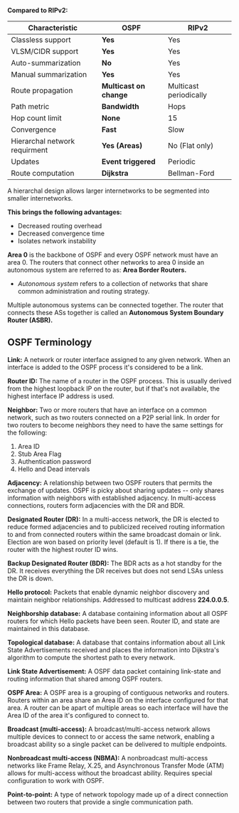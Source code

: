 **Compared to RIPv2:**

| Characteristic                | **OSPF**                | RIPv2                  |
| ----------------------------- | ----------------------- | ---------------------- |
| Classless support             | **Yes**                 | Yes                    |
| VLSM/CIDR support             | **Yes**                 | Yes                    |
| Auto-summarization            | **No**                  | Yes                    |
| Manual summarization          | **Yes**                 | Yes                    |
| Route propagation             | **Multicast on change** | Multicast periodically |
| Path metric                   | **Bandwidth**           | Hops                   |
| Hop count limit               | **None**                | 15                     |
| Convergence                   | **Fast**                | Slow                   |
| Hierarchal network requirment | **Yes (Areas)**         | No (Flat only)         |
| Updates                       | **Event triggered**     | Periodic               |
| Route computation             | **Dijkstra**            | Bellman-Ford           |

A hierarchal design allows larger internetworks to be segmented into smaller internetworks. 

**This brings the following advantages:**
- Decreased routing overhead
- Decreased convergence time
- Isolates network instability

**Area 0** is the backbone of OSPF and every OSPF network must have an area 0. The routers that connect other networks to area 0 inside an autonomous system are referred to as:
**Area Border Routers.**
- *Autonomous system* refers to a collection of networks that share common administration and routing strategy.

Multiple autonomous systems can be connected together. The router that connects these ASs together is called an **Autonomous System Boundary Router (ASBR).**

## OSPF Terminology

**Link:** A network or router interface assigned to any given network. When an interface is added to the OSPF process it's considered to be a link. 

**Router ID:** The name of a router in the OSPF process. This is usually derived from the highest loopback IP on the router, but if that's not available, the highest interface IP address is used. 

**Neighbor:** Two or more routers that have an interface on a common network, such as two routers connected on a P2P serial link. In order for two routers to become neighbors they need to have the same settings for the following: 
1. Area ID
2. Stub Area Flag
3. Authentication password
4. Hello and Dead intervals

**Adjacency:** A relationship between two OSPF routers that permits the exchange of updates. OSPF is picky about sharing updates -- only shares information with neighbors with established adjacency. In multi-access connections, routers form adjacencies with the DR and BDR. 

**Designated Router (DR):** In a multi-access network, the DR is elected to reduce formed adjacencies and to publicized received routing information to and from connected routers within the same broadcast domain or link. Election are won based on priority level (default is 1). If there is a tie, the router with the highest router ID wins.

**Backup Designated Router (BDR):** The BDR acts as a hot standby for the DR. It receives everything the DR receives but does not send LSAs unless the DR is down. 

**Hello protocol:** Packets that enable dynamic neighbor discovery and maintain neighbor relationships. Addressed to multicast address **224.0.0.5**.

**Neighborship database:** A database containing information about all OSPF routers for which Hello packets have been seen. Router ID, and state are maintained in this database. 

**Topological database:** A database that contains information about all Link State Advertisements received and places the information into Dijkstra's algorithm to compute the shortest path to every network.

**Link State Advertisement:** A OSPF data packet containing link-state and routing information that shared among OSPF routers. 

**OSPF Area:** A OSPF area is a grouping of contiguous networks and routers. Routers within an area share an Area ID on the interface configured for that area. A router can be apart of multiple areas so each interface will have the Area ID of the area it's configured to connect to.

**Broadcast (multi-access):** A broadcast/multi-access network allows multiple devices to connect to or access the same network, enabling a broadcast ability so a single packet can be delivered to multiple endpoints. 

**Nonbroadcast multi-access (NBMA):** A nonbroadcast multi-access networks like Frame Relay, X.25, and Asynchronous Transfer Mode (ATM) allows for multi-access without the broadcast ability. Requires special configuration to work with OSPF. 

**Point-to-point:** A type of network topology made up of a direct connection between two routers that provide a single communication path.










